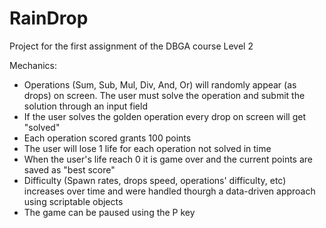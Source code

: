 # RainDrop

Project for the first assignment of the DBGA course Level 2

Mechanics:
  - Operations (Sum, Sub, Mul, Div, And, Or) will randomly appear (as drops) on screen. The user must solve the operation and submit the solution through an input field
  - If the user solves the golden operation every drop on screen will get "solved" 
  - Each operation scored grants 100 points
  - The user will lose 1 life for each operation not solved in time
  - When the user's life reach 0 it is game over and the current points are saved as "best score"
  - Difficulty (Spawn rates, drops speed, operations' difficulty, etc) increases over time and were handled thourgh a data-driven approach using scriptable objects
  - The game can be paused using the P key
